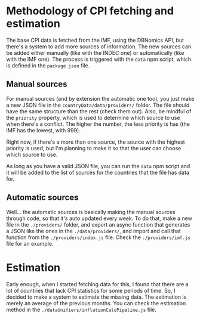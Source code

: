 # Methodology of CPI fetching and estimation

The base CPI data is fetched from the IMF, using the DBNomics API, but there's a system to add more sources of information. The new sources can be added either manually (like with the INDEC one) or automatically (like with the IMF one). The process is triggered with the `data` npm script, which is defined in the `package.json` file.

## Manual sources

For manual sources (and by extension the automatic one too), you just make a new JSON file in the `countryData/data/providers/` folder. The file should have the same structure than the rest (check them out). 
Also, be mindful of the `priority` property, which is used to determine which source to use when there's a conflict. The higher the number, the less priority is has (the IMF has the lowest, with 999).

Right now, if there's a more than one source, the source with the highest priority is used, but I'm planning to make it so that the user can choose which source to use.

As long as you have a valid JSON file, you can run the `data` npm script and it will be added to the list of sources for the countries that the file has data for.

## Automatic sources

Well... the automatic sources is basically making the manual sources through code, so that it's auto updated every week. To do that, make a new file in the `./providers/` folder, and export an async function that generates a JSON like the ones in the `./data/providers/`, and import and call that function from the `./providers/index.js` file. Check the `./providers/imf.js` file for an example.

# Estimation

Early enough, when I started fetching data for this, I found that there are a lot of countries that lack CPI statistics for some periods of time. So, I decided to make a system to estimate the missing data. The estimation is merely an average of the previous months. You can check the estimation method in the `./dataUnifiers/inflationCalcPipeline.js` file.